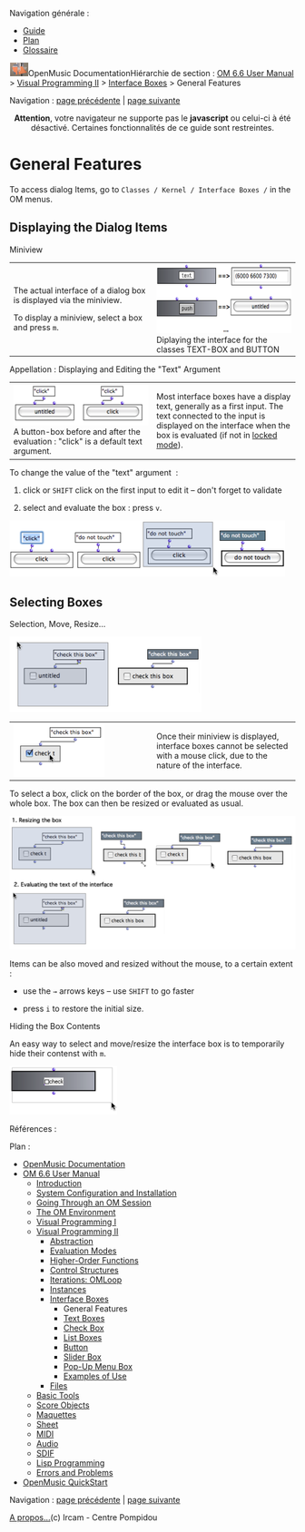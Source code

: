 <div id="tplf" class="tplPage">

<div id="tplh">

<span class="hidden">Navigation générale : </span>

  - [<span>Guide</span>](OM-Documentation.md)
  - [<span>Plan</span>](OM-Documentation_1.md)
  - [<span>Glossaire</span>](OM-Documentation_2.md)

</div>

<div id="tplt">

![empty.gif](../tplRes/page/empty.gif)![logoom1.png](../res/logoom1.png)<span class="tplTi">OpenMusic
Documentation</span><span class="sw_outStack_navRoot"><span class="hidden">Hiérarchie
de section : </span>[<span>OM 6.6 User
Manual</span>](OM-User-Manual.md)<span class="stkSep"> \>
</span>[<span>Visual Programming
II</span>](AdvancedVisualProgramming.md)<span class="stkSep"> \>
</span>[<span>Interface
Boxes</span>](InterfaceBoxes.md)<span class="stkSep"> \>
</span><span class="stkSel_yes"><span>General
Features</span></span></span>

</div>

<div class="tplNav">

<span class="hidden">Navigation : </span>[<span>page
précédente</span>](InterfaceBoxes.md "page précédente(Interface Boxes)")<span class="hidden">
| </span>[<span>page
suivante</span>](TextBoxes.md "page suivante(Text Boxes)")

</div>

<div id="tplc" class="tplc_out_yes">

<div style="text-align: center;">

**Attention**, votre navigateur ne supporte pas le **javascript** ou
celui-ci à été désactivé. Certaines fonctionnalités de ce guide sont
restreintes.

</div>

<div class="headCo">

# <span>General Features</span>

<div class="headCo_co">

<div>

<div class="infobloc">

<div class="txt">

To access dialog Items, go to `Classes / Kernel / Interface Boxes /` in
the OM menus.

</div>

</div>

<div class="part">

## <span>Displaying the Dialog Items</span>

<div class="part_co">

<div class="infobloc">

<div class="infobloc_ti">

<span>Miniview</span>

</div>

<div class="txtRes">

<table>
<colgroup>
<col style="width: 50%" />
<col style="width: 50%" />
</colgroup>
<tbody>
<tr class="odd">
<td><div class="dk_txtRes_txt txt">
<p>The actual interface of a dialog box is displayed via the miniview.</p>
<p>To display a miniview, select a box and press <code class="keyboard_tl">m</code>.</p>
</div></td>
<td><div class="caption">
<div class="caption_co">
<img src="../res/diboxview.png" width="297" height="122" alt="Diplaying the interface for the classes TEXT-BOX and BUTTON" />
</div>
<div class="caption_ti">
Diplaying the interface for the classes TEXT-BOX and BUTTON
</div>
</div></td>
</tr>
</tbody>
</table>

</div>

</div>

<div class="infobloc">

<div class="infobloc_ti">

<span>Appellation : Displaying and Editing the "Text" Argument</span>

</div>

<div class="txtRes">

<table>
<colgroup>
<col style="width: 50%" />
<col style="width: 50%" />
</colgroup>
<tbody>
<tr class="odd">
<td><div class="caption">
<div class="caption_co">
<img src="../res/untitled2.png" width="253" height="71" alt="A button-box before and after the evaluation : &quot;click&quot; is a default text argument." />
</div>
<div class="caption_ti">
A button-box before and after the evaluation : "click" is a default text argument.
</div>
</div></td>
<td><div class="dk_txtRes_txt txt">
<p>Most interface boxes have a display text, generally as a first input. The text connected to the input is displayed on the interface when the box is evaluated (if not in <a href="LockMode.md"><span>locked mode</span></a>).</p>
</div></td>
</tr>
</tbody>
</table>

</div>

<div class="txt">

To change the value of the "text" argument  :

1.  click or `SHIFT` click on the first input to edit it – don't forget
    to validate

2.  select and evaluate the box : press `v`.

</div>

<div class="caption">

<div class="caption_co">

![changename.png](../res/changename.png)

</div>

</div>

</div>

</div>

</div>

<div class="part">

## <span>Selecting Boxes</span>

<div class="part_co">

<div class="infobloc">

<div class="infobloc_ti">

<span>Selection, Move, Resize...</span>

</div>

<div class="caption">

<div class="caption_co">

![name.png](../res/name.png)

</div>

</div>

<div class="txtRes">

<table>
<colgroup>
<col style="width: 50%" />
<col style="width: 50%" />
</colgroup>
<tbody>
<tr class="odd">
<td><div class="caption">
<div class="caption_co">
<img src="../res/no1.png" width="160" height="94" alt="no1.png" />
</div>
</div></td>
<td><div class="dk_txtRes_txt txt">
<p>Once their miniview is displayed, interface boxes cannot be selected with a mouse click, due to the nature of the interface.</p>
</div></td>
</tr>
</tbody>
</table>

</div>

<div class="txt">

To select a box, click on the border of the box, or drag the mouse over
the whole box. The box can then be resized or evaluated as usual.

</div>

<div class="caption">

<div class="caption_co">

![res.png](../res/res.png)

</div>

</div>

<div class="txt">

Items can be also moved and resized without the mouse, to a certain
extent :

  - use the `→` arrows keys – use `SHIFT` to go faster

  - press `i` to restore the initial size.

</div>

</div>

<div class="bloc advice">

<div class="bloc_ti advice_ti">

<span>Hiding the Box Contents</span>

</div>

<div class="txt">

An easy way to select and move/resize the interface box is to
temporarily hide their contenst with `m`.

</div>

<div class="caption">

<div class="caption_co">

![resizeuntitled1.png](../res/resizeuntitled1.png)

</div>

</div>

</div>

</div>

</div>

</div>

</div>

</div>

<span class="hidden">Références : </span>

</div>

<div id="tplo" class="tplo_out_yes">

<div class="tplOTp">

<div class="tplOBm">

<div id="mnuFrm">

<span class="hidden">Plan :</span>

<div id="mnuFrmUp" onmouseout="menuScrollTiTask.fSpeed=0;" onmouseover="if(menuScrollTiTask.fSpeed&gt;=0) {menuScrollTiTask.fSpeed=-2; scTiLib.addTaskNow(menuScrollTiTask);}" onclick="menuScrollTiTask.fSpeed-=2;" style="display: none;">

<span id="mnuFrmUpLeft">[](#)</span><span id="mnuFrmUpCenter"></span><span id="mnuFrmUpRight"></span>

</div>

<div id="mnuScroll">

  - [<span>OpenMusic Documentation</span>](OM-Documentation.md)
  - [<span>OM 6.6 User Manual</span>](OM-User-Manual.md)
      - [<span>Introduction</span>](00-Sommaire.md)
      - [<span>System Configuration and
        Installation</span>](Installation.md)
      - [<span>Going Through an OM Session</span>](Goingthrough.md)
      - [<span>The OM Environment</span>](Environment.md)
      - [<span>Visual Programming I</span>](BasicVisualProgramming.md)
      - [<span>Visual Programming
        II</span>](AdvancedVisualProgramming.md)
          - [<span>Abstraction</span>](Abstraction.md)
          - [<span>Evaluation Modes</span>](EvalModes.md)
          - [<span>Higher-Order Functions</span>](HighOrder.md)
          - [<span>Control Structures</span>](Control.md)
          - [<span>Iterations: OMLoop</span>](OMLoop.md)
          - [<span>Instances</span>](Instances.md)
          - [<span>Interface Boxes</span>](InterfaceBoxes.md)
              - <span id="i2" class="outLeftSel_yes"><span>General
                Features</span></span>
              - [<span>Text Boxes</span>](TextBoxes.md)
              - [<span>Check Box</span>](CheckBox.md)
              - [<span>List Boxes</span>](ListBoxes.md)
              - [<span>Button</span>](Button.md)
              - [<span>Slider Box</span>](Slider.md)
              - [<span>Pop-Up Menu Box</span>](MenuBoxes.md)
              - [<span>Examples of Use</span>](InterfaceExample.md)
          - [<span>Files</span>](Files.md)
      - [<span>Basic Tools</span>](BasicObjects.md)
      - [<span>Score Objects</span>](ScoreObjects.md)
      - [<span>Maquettes</span>](Maquettes.md)
      - [<span>Sheet</span>](Sheet.md)
      - [<span>MIDI</span>](MIDI.md)
      - [<span>Audio</span>](Audio.md)
      - [<span>SDIF</span>](SDIF.md)
      - [<span>Lisp Programming</span>](Lisp.md)
      - [<span>Errors and Problems</span>](errors.md)
  - [<span>OpenMusic QuickStart</span>](QuickStart-Chapters.md)

</div>

<div id="mnuFrmDown" onmouseout="menuScrollTiTask.fSpeed=0;" onmouseover="if(menuScrollTiTask.fSpeed&lt;=0) {menuScrollTiTask.fSpeed=2; scTiLib.addTaskNow(menuScrollTiTask);}" onclick="menuScrollTiTask.fSpeed+=2;" style="display: none;">

<span id="mnuFrmDownLeft">[](#)</span><span id="mnuFrmDownCenter"></span><span id="mnuFrmDownRight"></span>

</div>

</div>

</div>

</div>

</div>

<div class="tplNav">

<span class="hidden">Navigation : </span>[<span>page
précédente</span>](InterfaceBoxes.md "page précédente(Interface Boxes)")<span class="hidden">
| </span>[<span>page
suivante</span>](TextBoxes.md "page suivante(Text Boxes)")

</div>

<div id="tplb">

[<span>A propos...</span>](OM-Documentation_3.md)(c) Ircam - Centre
Pompidou

</div>

</div>
